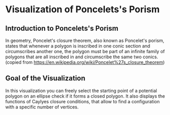 # Visualization of Poncelets's Porism
## Introduction to Poncelets's Porism
In geometry, Poncelet's closure theorem, also known as Poncelet's porism, states that whenever a polygon is inscribed 
in one conic section and circumscribes another one, the polygon must be part of an infinite family of polygons that are 
all inscribed in and circumscribe the same two conics. 
(copied from https://en.wikipedia.org/wiki/Poncelet%27s_closure_theorem)

## Goal of the Visualization
In this visualization you can freely select the starting point of a potential polygon on an ellipse check if it
forms a closed polygon. It also displays the functions of Caylyes closure conditions, that allow to find a configuration
with a specific number of vertices.